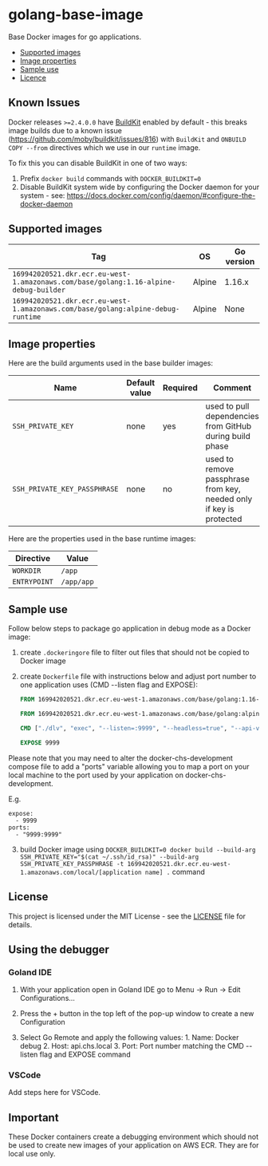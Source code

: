 # golang-base-image

Base Docker images for go applications.

- [Supported images](#supported-images)
- [Image properties](#image-properties)
- [Sample use](#sample-use)
- [Licence](#license)

## Known Issues

Docker releases `>=2.4.0.0` have [BuildKit](https://github.com/moby/buildkit) enabled by default - this breaks image builds due to a known issue (https://github.com/moby/buildkit/issues/816) with `BuildKit` and `ONBUILD COPY --from` directives which we use in our `runtime` image.

To fix this you can disable BuildKit in one of two ways:

1. Prefix `docker build` commands with `DOCKER_BUILDKIT=0`
2. Disable BuildKit system wide by configuring the Docker daemon for your system - see: https://docs.docker.com/config/daemon/#configure-the-docker-daemon


## Supported images

| Tag                                                                                  | OS         | Go version |
| ------------------------------------------------------------------------------------ | ---------- | ---------- |
| `169942020521.dkr.ecr.eu-west-1.amazonaws.com/base/golang:1.16-alpine-debug-builder` | Alpine     | 1.16.x     |
| `169942020521.dkr.ecr.eu-west-1.amazonaws.com/base/golang:alpine-debug-runtime`      | Alpine     | None       |

## Image properties

Here are the build arguments used in the base builder images:

| Name                         | Default value | Required | Comment                                                             |
| ---------------------------- | ------------- | -------- | ------------------------------------------------------------------- |
| `SSH_PRIVATE_KEY`            | none          | yes      | used to pull dependencies from GitHub during build phase            |
| `SSH_PRIVATE_KEY_PASSPHRASE` | none          | no       | used to remove passphrase from key, needed only if key is protected |

Here are the properties used in the base runtime images:

| Directive    | Value      |
| ------------ | ---------- |
| `WORKDIR`    | `/app`     |
| `ENTRYPOINT` | `/app/app` |

## Sample use

Follow below steps to package go application in debug mode as a Docker image:

1. create `.dockeringore` file to filter out files that should not be copied to Docker image

2. create `Dockerfile` file with instructions below and adjust port number to one application uses (CMD --listen flag and EXPOSE):

   ```dockerfile
   FROM 169942020521.dkr.ecr.eu-west-1.amazonaws.com/base/golang:1.16-alpine-debug-builder

   FROM 169942020521.dkr.ecr.eu-west-1.amazonaws.com/base/golang:alpine-debug-runtime

   CMD ["./dlv", "exec", "--listen=:9999", "--headless=true", "--api-version=2", "./app"]

   EXPOSE 9999
   ```

Please note that you may need to alter the docker-chs-development compose file to add a "ports" variable allowing you to map a port on your local machine to the
port used by your application on docker-chs-development.

E.g.

```
expose:
  - 9999
ports:
  - "9999:9999"
```

3. build Docker image using `DOCKER_BUILDKIT=0 docker build --build-arg SSH_PRIVATE_KEY="$(cat ~/.ssh/id_rsa)" --build-arg SSH_PRIVATE_KEY_PASSPHRASE -t 169942020521.dkr.ecr.eu-west-1.amazonaws.com/local/[application name] .` command

## License

This project is licensed under the MIT License - see the [LICENSE](LICENSE) file for details.

## Using the debugger

### Goland IDE

1. With your application open in Goland IDE go to Menu -> Run -> Edit Configurations...

2. Press the + button in the top left of the pop-up window to create a new Configuration

3. Select Go Remote and apply the following values:
        1. Name: Docker debug
        2. Host: api.chs.local
        3. Port: Port number matching the CMD --listen flag and EXPOSE command

### VSCode
Add steps here for VSCode.

## Important

These Docker containers create a debugging environment which should not be used to create new images of your application on AWS ECR. They are for local use only.
